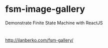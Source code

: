 # fsm-image-gallery
Demonstrate Finite State Machine with ReactJS
#
#
#


http://ilanberko.com/fsm-gallery/
